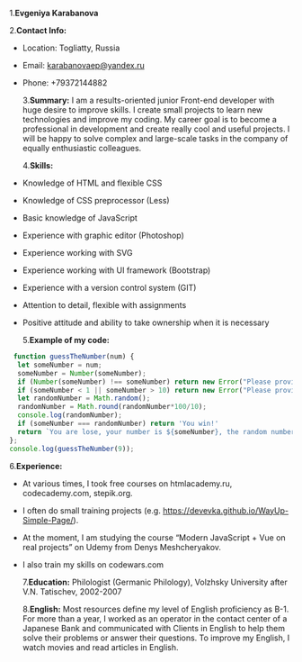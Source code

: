 1.**Evgeniya Karabanova**
  
2.**Contact Info:**

- Location: Togliatty, Russia
- Email: karabanovaep@yandex.ru
- Phone: +79372144882
    
  3.**Summary:**
  I am a results-oriented junior Front-end developer with huge desire to improve skills. I create small projects to learn new technologies and improve my coding. My career goal is to become a professional in development and create really cool and useful projects. I will be happy to solve complex and large-scale tasks in the company of equally enthusiastic colleagues.
    
  4.**Skills:**
- Knowledge of HTML and flexible CSS
- Knowledge of CSS preprocessor (Less)
- Basic knowledge of JavaScript
- Experience with graphic editor (Photoshop)
- Experience working with SVG
- Experience working with UI framework (Bootstrap)
- Experience with a version control system (GIT)
- Attention to detail, flexible with assignments
- Positive attitude and ability to take ownership when it is necessary
    
  5.**Example of my code:**

```JavaScript
 function guessTheNumber(num) {
  let someNumber = num;
  someNumber = Number(someNumber);
  if (Number(someNumber) !== someNumber) return new Error("Please provide number in range 0-10");
  if (someNumber < 1 || someNumber > 10) return new Error("Please provide a valid number");
  let randomNumber = Math.random();
  randomNumber = Math.round(randomNumber*100/10);
  console.log(randomNumber);
  if (someNumber === randomNumber) return 'You win!'
  return `You are lose, your number is ${someNumber}, the random number is ${randomNumber}`;
};
console.log(guessTheNumber(9));
```

6.**Experience:**

- At various times, I took free courses on htmlacademy.ru, codecademy.com, stepik.org.
- I often do small training projects (e.g. <https://devevka.github.io/WayUp-Simple-Page/>).
- At the moment, I am studying the course “Modern JavaScript + Vue on real projects” on Udemy from Denys Meshcheryakov.
- I also train my skills on codewars.com
    
  7.**Education:**
  Philologist (Germanic Philology), Volzhsky University after V.N. Tatischev, 2002-2007
    
  8.**English:**
  Most resources define my level of English proficiency as B-1. For more than a year, I worked as an operator in the contact center of a Japanese Bank and communicated with Clients in English to help them solve their problems or answer their questions. To improve my English, I watch movies and read articles in English.
